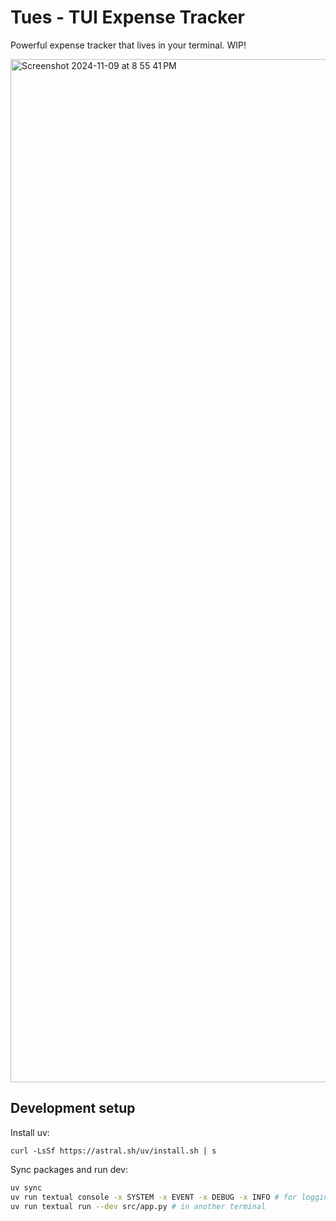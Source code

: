  # Tues - TUI Expense Tracker

Powerful expense tracker that lives in your terminal. WIP!

<img width="1637" alt="Screenshot 2024-11-09 at 8 55 41 PM" src="https://github.com/user-attachments/assets/1813fec6-55ae-412b-8e36-69d3de587f69">

## Development setup

Install uv:

```
curl -LsSf https://astral.sh/uv/install.sh | s
```

Sync packages and run dev:

```sh
uv sync
uv run textual console -x SYSTEM -x EVENT -x DEBUG -x INFO # for logging
uv run textual run --dev src/app.py # in another terminal
```
